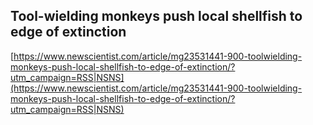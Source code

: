## Tool-wielding monkeys push local shellfish to edge of extinction
  
  [https://www.newscientist.com/article/mg23531441-900-toolwielding-monkeys-push-local-shellfish-to-edge-of-extinction/?utm_campaign=RSS|NSNS](https://www.newscientist.com/article/mg23531441-900-toolwielding-monkeys-push-local-shellfish-to-edge-of-extinction/?utm_campaign=RSS|NSNS)